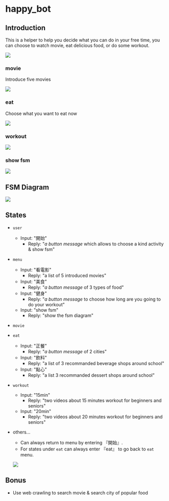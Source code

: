 # happy_bot
## Introduction
This is a helper to help you decide what you can do in your free time, you can choose to watch movie, eat delicious food, or do some workout.

![](https://i.imgur.com/zLpD9En.png)


### movie
Introduce five movies 

![](https://i.imgur.com/9OPfFHW.png)




### eat
Choose what you want to eat now

![](https://i.imgur.com/nSGpzfL.png)




### workout

![](https://i.imgur.com/I88hJnf.png)

### show fsm

![](https://i.imgur.com/YcfFVJh.png)



## FSM Diagram

![](https://i.imgur.com/GG2u1cw.png)


## States
* ```user```
    * Input: "開始"
      * Reply: "*a button message* which allows to choose a kind activity & show fsm"
* ```menu```
    * Input: "看電影"
      * Reply: "a list of 5 introduced movies"
    * Input: "美食"
      * Reply: "*a button message* of 3 types of food"
    * Input: "健身"
      * Reply: "*a button message* to choose how long are you going to do your workout"
    * Input: "show fsm"
      * Reply: "show the fsm diagram"
* ```movie```
    
* ```eat```
    * Input: "正餐"
      * Reply: "*a button message* of 2 cities"
    * Input: "飲料"
      * Reply: "a list of 3 recommanded beverage shops around school"
    * Input: "點心"
      * Reply: "a list 3 recommanded dessert shops around school"
* ```workout```
    * Input: "15min"
      * Reply: "two videos about 15 minutes workout for beginners and seniors"
    * Input: "20min"
      * Reply: "two videos about 20 minutes workout for beginners and seniors"


* others...
  * Can always return to menu by entering 『開始』.
  * For states under ```eat``` can always enter 『eat』 to go back to ```eat``` menu.
  
   ![](https://i.imgur.com/VMKr2GL.png)



## Bonus
* Use web crawling to search movie & search city of popular food





